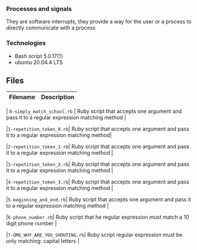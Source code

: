 ###  Processes and signals


They are software interrupts, they provide a way for the user or a process to directly communicate with  a process

### Technologies
* Bash script 5.0.17(1)
* ubuntu 20.04.4 LTS

## Files
| Filename | Description |
| -------- | ----------- |

| `0-simply_match_school.rb` | Ruby script that accepts one argument and pass it to a regular expression matching method |

|`1-repetition_token_0.rb`|  Ruby script that accepts one argument and pass it to a regular expression matching method|

|`2-repetition_token_1.rb`| Ruby script that accepts one argument and pass it to a regular expression matching method |

|`3-repetition_token_2.rb`| Ruby script that accepts one argument and pass it to a regular expression matching method |


|`4-repetition_token_3.rb`| Ruby script that accepts one argument and pass it to a regular expression matching method |

|`5-beginning_and_end.rb`| Ruby script that accepts one argument and pass it to a regular expression matching method |

|`6-phone_number.rb`| Ruby script that he regular expression must match a 10 digit phone number |

|`7-OMG_WHY_ARE_YOU_SHOUTING.rb`| Ruby script regular expression must be only matching: capital letters |



